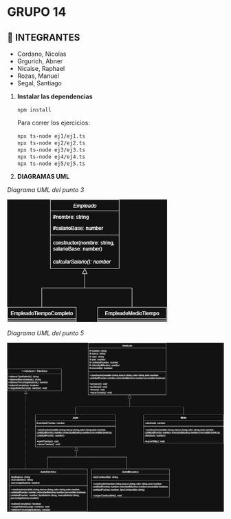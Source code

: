 # GRUPO 14

## 👥 INTEGRANTES 
- Cordano, Nicolas
- Grgurich, Abner
- Nicaise, Raphael
- Rozas, Manuel
- Segal, Santiago

1. **Instalar las dependencias**
    ```
    npm install
    ```

    Para correr los ejercicios:
    ```
    npx ts-node ej1/ej1.ts
    npx ts-node ej2/ej2.ts
    npx ts-node ej3/ej3.ts
    npx ts-node ej4/ej4.ts
    npx ts-node ej5/ej5.ts
    ```

2. **DIAGRAMAS UML**

*Diagrama UML del punto 3*

![PUNTO-3-UML](images/PUNTO-3-UML.png)

*Diagrama UML del punto 5*

![PUNTO-5-UML](images/PUNTO-5-UML.png)
